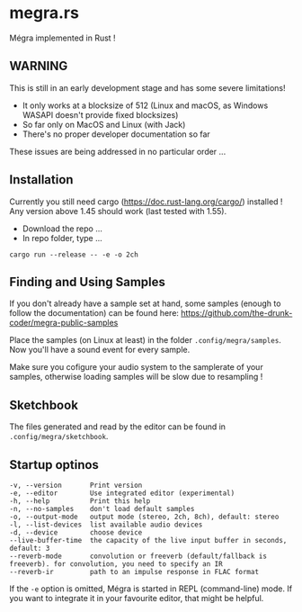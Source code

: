 # megra.rs

Mégra implemented in Rust ! 

## WARNING

This is still in an early development stage and has some severe limitations! 

* It only works at a blocksize of 512 (Linux and macOS, as Windows WASAPI doesn't provide fixed blocksizes)
* So far only on MacOS and Linux (with Jack)
* There's no proper developer documentation so far

These issues are being addressed in no particular order ...

## Installation

Currently you still need cargo (https://doc.rust-lang.org/cargo/) installed !
Any version above 1.45 should work (last tested with 1.55).

* Download the repo ...
* In repo folder, type ...

```
cargo run --release -- -e -o 2ch
```

## Finding and Using Samples
If you don't already have a sample set at hand, some samples (enough to follow the documentation) can be found here: https://github.com/the-drunk-coder/megra-public-samples

Place the samples (on Linux at least) in the folder `.config/megra/samples`. Now you'll have a sound event for every sample.

Make sure you cofigure your audio system to the samplerate of your samples, otherwise loading samples will be slow due to resampling !

## Sketchbook
The files generated and read by the editor can be found in `.config/megra/sketchbook`.

## Startup optinos

```
-v, --version       Print version
-e, --editor        Use integrated editor (experimental)
-h, --help          Print this help
-n, --no-samples    don't load default samples
-o, --output-mode   output mode (stereo, 2ch, 8ch), default: stereo
-l, --list-devices  list available audio devices
-d, --device        choose device
--live-buffer-time  the capacity of the live input buffer in seconds, default: 3
--reverb-mode       convolution or freeverb (default/fallback is freeverb). for convolution, you need to specify an IR
--reverb-ir         path to an impulse response in FLAC format
```

If the `-e` option is omitted, Mégra is started in REPL (command-line) mode. If you want to integrate it in your favourite editor, that might be helpful.



